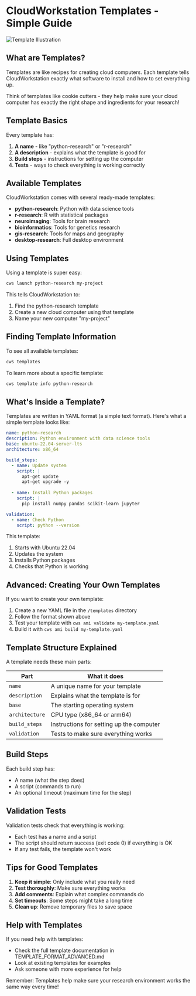 # CloudWorkstation Templates - Simple Guide

![Template Illustration](https://via.placeholder.com/800x200?text=CloudWorkstation+Templates)

## What are Templates?

Templates are like recipes for creating cloud computers. Each template tells CloudWorkstation exactly what software to install and how to set everything up.

Think of templates like cookie cutters - they help make sure your cloud computer has exactly the right shape and ingredients for your research!

## Template Basics

Every template has:

1. **A name** - like "python-research" or "r-research"
2. **A description** - explains what the template is good for
3. **Build steps** - instructions for setting up the computer
4. **Tests** - ways to check everything is working correctly

## Available Templates

CloudWorkstation comes with several ready-made templates:

- **python-research**: Python with data science tools
- **r-research**: R with statistical packages
- **neuroimaging**: Tools for brain research
- **bioinformatics**: Tools for genetics research
- **gis-research**: Tools for maps and geography
- **desktop-research**: Full desktop environment

## Using Templates

Using a template is super easy:

```bash
cws launch python-research my-project
```

This tells CloudWorkstation to:
1. Find the python-research template
2. Create a new cloud computer using that template
3. Name your new computer "my-project"

## Finding Template Information

To see all available templates:
```bash
cws templates
```

To learn more about a specific template:
```bash
cws template info python-research
```

## What's Inside a Template?

Templates are written in YAML format (a simple text format). Here's what a simple template looks like:

```yaml
name: python-research
description: Python environment with data science tools
base: ubuntu-22.04-server-lts
architecture: x86_64

build_steps:
  - name: Update system
    script: |
      apt-get update
      apt-get upgrade -y
      
  - name: Install Python packages
    script: |
      pip install numpy pandas scikit-learn jupyter

validation:
  - name: Check Python
    script: python --version
```

This template:
1. Starts with Ubuntu 22.04
2. Updates the system
3. Installs Python packages
4. Checks that Python is working

## Advanced: Creating Your Own Templates

If you want to create your own template:

1. Create a new YAML file in the `/templates` directory
2. Follow the format shown above
3. Test your template with `cws ami validate my-template.yaml`
4. Build it with `cws ami build my-template.yaml`

## Template Structure Explained

A template needs these main parts:

| Part | What it does |
|------|--------------|
| `name` | A unique name for your template |
| `description` | Explains what the template is for |
| `base` | The starting operating system |
| `architecture` | CPU type (x86_64 or arm64) |
| `build_steps` | Instructions for setting up the computer |
| `validation` | Tests to make sure everything works |

## Build Steps

Each build step has:
- A name (what the step does)
- A script (commands to run)
- An optional timeout (maximum time for the step)

## Validation Tests

Validation tests check that everything is working:
- Each test has a name and a script
- The script should return success (exit code 0) if everything is OK
- If any test fails, the template won't work

## Tips for Good Templates

1. **Keep it simple**: Only include what you really need
2. **Test thoroughly**: Make sure everything works
3. **Add comments**: Explain what complex commands do
4. **Set timeouts**: Some steps might take a long time
5. **Clean up**: Remove temporary files to save space

## Help with Templates

If you need help with templates:
- Check the full template documentation in TEMPLATE_FORMAT_ADVANCED.md
- Look at existing templates for examples
- Ask someone with more experience for help

Remember: Templates help make sure your research environment works the same way every time!